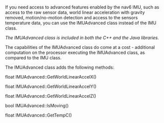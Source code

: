 If you need access to advanced features enabled by the nav6 IMU, such as access to the raw sensor data, world linear acceleration with gravity removed, motion/no-motion detection and access to the sensors temperature data, you can use the IMUAdvanced class instead of the IMU class.

_The IMUAdvanced class is included in both the C++ and the Java libraries._

The capabilities of the IMUAdvanced class do come at a cost - additional computation on the processor executing the IMUAdvanced class, as compared to the IMU class.

The IMUAdvanced class adds the following methods:

float IMUAdvanced::GetWorldLinearAccelX()

float IMUAdvanced::GetWorldLinearAccelY()

float IMUAdvanced::GetWorldLinearAccelZ()

bool  IMUAdvanced::IsMoving()

float IMUAdvanced::GetTempC()